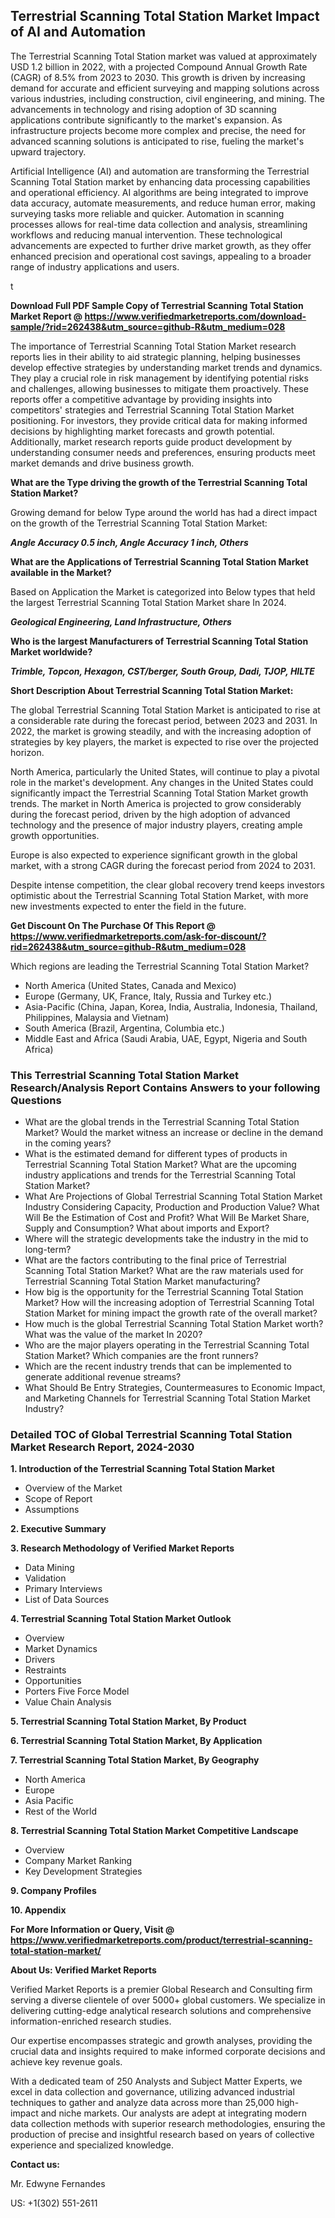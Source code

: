 <h2>Terrestrial Scanning Total Station Market Impact of AI and Automation</h2><p>The Terrestrial Scanning Total Station market was valued at approximately USD 1.2 billion in 2022, with a projected Compound Annual Growth Rate (CAGR) of 8.5% from 2023 to 2030. This growth is driven by increasing demand for accurate and efficient surveying and mapping solutions across various industries, including construction, civil engineering, and mining. The advancements in technology and rising adoption of 3D scanning applications contribute significantly to the market's expansion. As infrastructure projects become more complex and precise, the need for advanced scanning solutions is anticipated to rise, fueling the market's upward trajectory.</p><p>Artificial Intelligence (AI) and automation are transforming the Terrestrial Scanning Total Station market by enhancing data processing capabilities and operational efficiency. AI algorithms are being integrated to improve data accuracy, automate measurements, and reduce human error, making surveying tasks more reliable and quicker. Automation in scanning processes allows for real-time data collection and analysis, streamlining workflows and reducing manual intervention. These technological advancements are expected to further drive market growth, as they offer enhanced precision and operational cost savings, appealing to a broader range of industry applications and users.</p>t</p><p id="" class=""><strong>Download Full PDF Sample Copy of Terrestrial Scanning Total Station Market Report @ <a href="https://www.verifiedmarketreports.com/download-sample/?rid=262438&utm_source=github-R&utm_medium=028" target="_blank">https://www.verifiedmarketreports.com/download-sample/?rid=262438&utm_source=github-R&utm_medium=028</a></strong></p><p>The importance of&nbsp;Terrestrial Scanning Total Station Market research reports lies in their ability to aid strategic planning, helping businesses develop effective strategies by understanding market trends and dynamics. They play a crucial role in risk management by identifying potential risks and challenges, allowing businesses to mitigate them proactively. These reports offer a competitive advantage by providing insights into competitors' strategies and Terrestrial Scanning Total Station Market positioning. For investors, they provide critical data for making informed decisions by highlighting market forecasts and growth potential. Additionally, market research reports guide product development by understanding consumer needs and preferences, ensuring products meet market demands and drive business growth.</p><p><strong>What are the&nbsp;Type driving the growth of the Terrestrial Scanning Total Station Market?</strong></p><p id="" class="">Growing demand for below Type around the world has had a direct impact on the growth of the Terrestrial Scanning Total Station Market:</p><em><strong>Angle Accuracy 0.5 inch, Angle Accuracy 1 inch, Others</strong></em></p><strong>What are the&nbsp;Applications&nbsp;of Terrestrial Scanning Total Station Market available in the Market?</strong></p><p id="" class="">Based on Application the Market is categorized into Below types that held the largest Terrestrial Scanning Total Station Market share In 2024.</p><em><strong>Geological Engineering, Land Infrastructure, Others</strong></em></p><strong>Who is the largest Manufacturers of Terrestrial Scanning Total Station Market worldwide?</strong></p><p><em><strong>Trimble, Topcon, Hexagon, CST/berger, South Group, Dadi, TJOP, HILTE</strong></em></p><p id="" class=""><strong>Short Description About Terrestrial Scanning Total Station Market:</strong></p><p>The global Terrestrial Scanning Total Station Market is anticipated to rise at a considerable rate during the forecast period, between 2023 and 2031. In 2022, the market is growing steadily, and with the increasing adoption of strategies by key players, the market is expected to rise over the projected horizon.</p><p>North America, particularly the United States, will continue to play a pivotal role in the market's development. Any changes in the United States could significantly impact the Terrestrial Scanning Total Station Market growth trends. The market in North America is projected to grow considerably during the forecast period, driven by the high adoption of advanced technology and the presence of major industry players, creating ample growth opportunities.</p><p>Europe is also expected to experience significant growth in the global market, with a strong CAGR during the forecast period from 2024 to 2031.</p><p>Despite intense competition, the clear global recovery trend keeps investors optimistic about the Terrestrial Scanning Total Station Market, with more new investments expected to enter the field in the future.</p><p id="" class=""><strong>Get Discount On The Purchase Of This Report @ <a href="https://www.verifiedmarketreports.com/ask-for-discount/?rid=262438&utm_source=github-R&utm_medium=028" target="_blank">https://www.verifiedmarketreports.com/ask-for-discount/?rid=262438&utm_source=github-R&utm_medium=028</a></strong></p>Which regions are leading the Terrestrial Scanning Total Station Market?</p><ul><li>North America (United States, Canada and Mexico)</li><li>Europe (Germany, UK, France, Italy, Russia and Turkey etc.)</li><li>Asia-Pacific (China, Japan, Korea, India, Australia, Indonesia, Thailand, Philippines, Malaysia and Vietnam)</li><li>South America (Brazil, Argentina, Columbia etc.)</li><li>Middle East and Africa (Saudi Arabia, UAE, Egypt, Nigeria and South Africa)</li></ul><h3 id="" class="">This Terrestrial Scanning Total Station Market Research/Analysis Report Contains Answers to your following Questions</h3><ul><li>What are the global trends in the Terrestrial Scanning Total Station Market? Would the market witness an increase or decline in the demand in the coming years?</li><li>What is the estimated demand for different types of products in Terrestrial Scanning Total Station Market? What are the upcoming industry applications and trends for the Terrestrial Scanning Total Station Market?</li><li>What Are Projections of Global Terrestrial Scanning Total Station Market Industry Considering Capacity, Production and Production Value? What Will Be the Estimation of Cost and Profit? What Will Be Market Share, Supply and Consumption? What about imports and Export?</li><li>Where will the strategic developments take the industry in the mid to long-term?</li><li>What are the factors contributing to the final price of Terrestrial Scanning Total Station Market? What are the raw materials used for Terrestrial Scanning Total Station Market manufacturing?</li><li>How big is the opportunity for the Terrestrial Scanning Total Station Market? How will the increasing adoption of Terrestrial Scanning Total Station Market for mining impact the growth rate of the overall market?</li><li>How much is the global Terrestrial Scanning Total Station Market worth? What was the value of the market In 2020?</li><li>Who are the major players operating in the Terrestrial Scanning Total Station Market? Which companies are the front runners?</li><li>Which are the recent industry trends that can be implemented to generate additional revenue streams?</li><li>What Should Be Entry Strategies, Countermeasures to Economic Impact, and Marketing Channels for Terrestrial Scanning Total Station Market Industry?</li></ul><h3 id="" class="">Detailed TOC of Global Terrestrial Scanning Total Station Market Research Report, 2024-2030</h3><p id="" class=""><strong>1. Introduction of the Terrestrial Scanning Total Station Market</strong></p><ul><li>Overview of the Market</li><li>Scope of Report</li><li>Assumptions</li></ul><p id="" class=""><strong>2. Executive Summary</strong></p><p id="" class=""><strong>3. Research Methodology of Verified Market Reports</strong></p><ul><li>Data Mining</li><li>Validation</li><li>Primary Interviews</li><li>List of Data Sources</li></ul><p id="" class=""><strong>4. Terrestrial Scanning Total Station Market Outlook</strong></p><ul><li>Overview</li><li>Market Dynamics</li><li>Drivers</li><li>Restraints</li><li>Opportunities</li><li>Porters Five Force Model</li><li>Value Chain Analysis</li></ul><p id="" class=""><strong>5. Terrestrial Scanning Total Station Market, By Product</strong></p><p id="" class=""><strong>6. Terrestrial Scanning Total Station Market, By Application</strong></p><p id="" class=""><strong>7. Terrestrial Scanning Total Station Market, By Geography</strong></p><ul><li>North America</li><li>Europe</li><li>Asia Pacific</li><li>Rest of the World</li></ul><p id="" class=""><strong>8. Terrestrial Scanning Total Station Market Competitive Landscape</strong></p><ul><li>Overview</li><li>Company Market Ranking</li><li>Key Development Strategies</li></ul><p id="" class=""><strong>9. Company Profiles</strong></p><p id="" class=""><strong>10. Appendix</strong></p><p id="" class=""><strong>For More Information or Query, Visit @ <a href="https://www.verifiedmarketreports.com/product/terrestrial-scanning-total-station-market/" target="_blank">https://www.verifiedmarketreports.com/product/terrestrial-scanning-total-station-market/</a></strong></p><p id="" class=""><strong>About Us: Verified Market Reports</strong></p><p id="" class="">Verified Market Reports is a premier Global Research and Consulting firm serving a diverse clientele of over 5000+ global customers. We specialize in delivering cutting-edge analytical research solutions and comprehensive information-enriched research studies.</p><p id="" class="">Our expertise encompasses strategic and growth analyses, providing the crucial data and insights required to make informed corporate decisions and achieve key revenue goals.</p><p id="" class="">With a dedicated team of 250 Analysts and Subject Matter Experts, we excel in data collection and governance, utilizing advanced industrial techniques to gather and analyze data across more than 25,000 high-impact and niche markets. Our analysts are adept at integrating modern data collection methods with superior research methodologies, ensuring the production of precise and insightful research based on years of collective experience and specialized knowledge.</p><p id="" class=""><strong>Contact us:</strong></p><p id="" class="">Mr. Edwyne Fernandes</p><p id="" class="">US: +1(302) 551-2611</p>